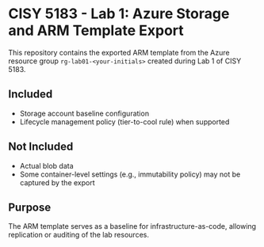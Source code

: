 # CISY 5183 - Lab 1: Azure Storage and ARM Template Export

This repository contains the exported ARM template from the Azure resource group `rg-lab01-<your-initials>` created during Lab 1 of CISY 5183.  

## Included
- Storage account baseline configuration
- Lifecycle management policy (tier-to-cool rule) when supported

## Not Included
- Actual blob data
- Some container-level settings (e.g., immutability policy) may not be captured by the export

## Purpose
The ARM template serves as a baseline for infrastructure-as-code, allowing replication or auditing of the lab resources.  
